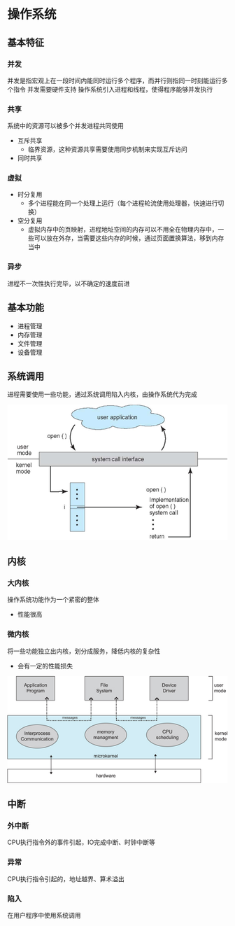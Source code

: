 # 操作系统

## 基本特征

### 并发

并发是指宏观上在一段时间内能同时运行多个程序，而并行则指同一时刻能运行多个指令
并发需要硬件支持
操作系统引入进程和线程，使得程序能够并发执行

### 共享

系统中的资源可以被多个并发进程共同使用

- 互斥共享
  - 临界资源，这种资源共享需要使用同步机制来实现互斥访问
- 同时共享

### 虚拟

- 时分复用
  - 多个进程能在同一个处理上运行（每个进程轮流使用处理器，快速进行切换）
- 空分复用
  - 虚拟内存中的页映射，进程地址空间的内存可以不用全在物理内存中，一些可以放在外存，当需要这些内存的时候，通过页面置换算法，移到内存当中

### 异步

进程不一次性执行完毕，以不确定的速度前进

## 基本功能

- 进程管理
- 内存管理
- 文件管理
- 设备管理

## 系统调用

进程需要使用一些功能，通过系统调用陷入内核，由操作系统代为完成

![202031161057](/assets/202031161057.png)

## 内核

### 大内核

操作系统功能作为一个紧密的整体

- 性能很高

### 微内核

将一些功能独立出内核，划分成服务，降低内核的复杂性

- 会有一定的性能损失

![202031161322](/assets/202031161322.jpg)

## 中断

### 外中断

CPU执行指令外的事件引起，IO完成中断、时钟中断等

### 异常

CPU执行指令引起的，地址越界、算术溢出

### 陷入

在用户程序中使用系统调用